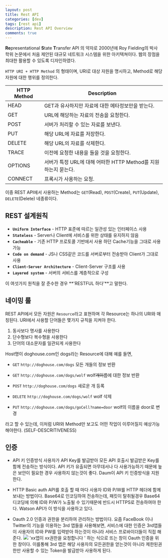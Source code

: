 ```yaml
---
layout: post
title: Rest API
categories: [dev]
tags: [rest api]
description: Rest API Overview
comments: true
---
```



**Re**presentational **S**tate **T**ransfer API 의 약자로 2000년에 Roy Fielding의 박사 학위 논문에서 처음 제안된 대규모 네트워크 시스템을 위한 아키텍쳐이다. 웹의 장점을 최대한 활용할 수 있도록 디자인하였다.

`HTTP URI + HTTP Method` 의 형태이며, URI로 대상 자원을 명시하고, Method로 해당 자원에 대한 행위를 정의한다.

|HTTP Method|Description|
|----------|------------------------------------------------------|
|HEAD     | GET과 유사하지만 자료에 대한 메타정보만을 받는다.|
|GET        | URL에 해당하는 자료의 전송을 요청한다.|
|POST      | 서버가 처리할 수 있는 자료를 보낸다.|
|PUT        | 해당 URL에 자료를 저장한다.|
|DELETE  | 해당 URL의 자료를 삭제한다.|
|TRACE    | 이전에 요청한 내용을 들을 것을 요청한다.|
|OPTIONS  | 서버가 특정 URL에 대해 어떠한 HTTP Method를 지원하는지 묻는다.|
|CONNECT | 프록시가 사용하는 요청.|

이중 REST API에서 사용하는 Method는 `GET`(Read), `POST`(Create), `PUT`(Update), `DELETE`(Delete) 네종류이다.

## REST 설계원칙
* **`Uniform Interface`** - HTTP 표준에 따르는 일관성 있는 인터페이스 사용
* **`Stateless`** - Server나 Client에 서비스를 위한 상태를 유지하지 않음
* **`Cacheable`** - 기존 HTTP 프로토콜 기반에서 사용 하던 Cache기능을 그대로 사용 가능
* **`Code on demand`** - JS나 CSS같은 코드를 서버로부터 전송받아 Client가 그대로 사용
* **`Client-Server Architecture`** - Client-Server 구조를 사용
* **`Layered system`** - 서버의 서비스를 계층적으로 구성

이 여섯가지 원칙을 잘 준수한 경우 **'RESTFUL 하다'**고 말한다.

## 네이밍 룰
REST API에서 모든 자원은 `Resource`라고 표현하며 각 Resource는 하나의 URI와 매칭된다.
URI에서 사용할 단어들은 몇가지 규칙을 지켜야 한다.

1. 동사보다 명사를 사용한다
2. 단수형보다 복수형을 사용한다
3. 단어의 대소문자를 일관되게 사용한다

Host명이 doghouse.com인 dogs라는 Resource에 대해 예를 들면,

- `GET` `http://doghouse.com/dogs`
 모든 개들의 정보 반환

- `GET` `http://doghouse.com/dogs/wolf`
 wolf~~개이름~~에 대한 정보 반환

- `POST` `http://doghouse.com/dogs`
 새로운 개 등록

- `DELETE` `http://doghouse.com/dogs/wolf`
  wolf 삭제

- `PUT` `http://doghouse.com/dogs/goCell?name=door`
 wolf의 이름을 door로 변경

라고 할 수 있는데, 이처럼 URI와 Method만 보고도 어떤 작업이 이루어질지 예상가능 해야한다. (SELF-DESCRITIVENESS)

## 인증
- API 키 인증방식
사용자가 API Key를 발급받아 모든 API 호출시 발급받은 Key를 함께 전송하는 방식이다. API 키가 유출되면 아무데서나 다 사용가능하기 때문에 높은 보안이 필요한 경우 사용하지 않는것이 좋다. Daum이 API 키 인증방식을 지원한다.

- HTTP Basic auth
API를 호출 할 때 마다 사용자 ID와 P/W를 HTTP 헤더에 함께 보내는 방법이다. Base64로 인코딩하여 전송하는데, 패킷이 탈취될경우 Base64디코딩에 의해 ID와 P/W가 노출될 수 있기때문에 반드시 HTTPS로 전송하여야 한다. Watson API가 이 방식을 사용하고 있다.

- Oauth 2.0
인증과 권한을 분리하여 관리하는 방법이다. 요즘 FaceBook 이나 Twitter의 기능을 이용하는 3rd 앱들을 사용해보면, 서비스에 대한 인증은 3rd앱들이 사용자의 ID와 PW를 입력받아 하는것이 아니라 서비스 프로바이더들이 직접 해준다.
![](http://illusi0n7.github.io/imgs/oauth.png)
'xx앱이 xx권한을 요청합니다 ' 하는 식으로 뜨는 창이 Oauth 인증을 위한 창이다. 이를통해 3rd 앱은 해당 사용자의 모든권한을 얻는것이 아니라 제한된권한만 사용할 수 있는 Token을 발급받아 사용하게 된다.
